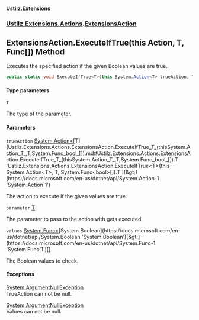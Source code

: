 #### [Ustilz.Extensions](index.md 'index')
### [Ustilz.Extensions.Actions](Ustilz.Extensions.Actions.md 'Ustilz.Extensions.Actions').[ExtensionsAction](Ustilz.Extensions.Actions.ExtensionsAction.md 'Ustilz.Extensions.Actions.ExtensionsAction')

## ExtensionsAction.ExecuteIfTrue<T>(this Action<T>, T, Func<bool>[]) Method

Executes the specified action if the given Boolean values are true.

```csharp
public static void ExecuteIfTrue<T>(this System.Action<T> trueAction, T parameter, params System.Func<bool>[] values);
```
#### Type parameters

<a name='Ustilz.Extensions.Actions.ExtensionsAction.ExecuteIfTrue_T_(thisSystem.Action_T_,T,System.Func_bool_[]).T'></a>

`T`

The type of the parameter.
#### Parameters

<a name='Ustilz.Extensions.Actions.ExtensionsAction.ExecuteIfTrue_T_(thisSystem.Action_T_,T,System.Func_bool_[]).trueAction'></a>

`trueAction` [System.Action&lt;](https://docs.microsoft.com/en-us/dotnet/api/System.Action-1 'System.Action`1')[T](Ustilz.Extensions.Actions.ExtensionsAction.ExecuteIfTrue_T_(thisSystem.Action_T_,T,System.Func_bool_[]).md#Ustilz.Extensions.Actions.ExtensionsAction.ExecuteIfTrue_T_(thisSystem.Action_T_,T,System.Func_bool_[]).T 'Ustilz.Extensions.Actions.ExtensionsAction.ExecuteIfTrue<T>(this System.Action<T>, T, System.Func<bool>[]).T')[&gt;](https://docs.microsoft.com/en-us/dotnet/api/System.Action-1 'System.Action`1')

The action to execute if the given values are true.

<a name='Ustilz.Extensions.Actions.ExtensionsAction.ExecuteIfTrue_T_(thisSystem.Action_T_,T,System.Func_bool_[]).parameter'></a>

`parameter` [T](Ustilz.Extensions.Actions.ExtensionsAction.ExecuteIfTrue_T_(thisSystem.Action_T_,T,System.Func_bool_[]).md#Ustilz.Extensions.Actions.ExtensionsAction.ExecuteIfTrue_T_(thisSystem.Action_T_,T,System.Func_bool_[]).T 'Ustilz.Extensions.Actions.ExtensionsAction.ExecuteIfTrue<T>(this System.Action<T>, T, System.Func<bool>[]).T')

The parameter to pass to the action with gets executed.

<a name='Ustilz.Extensions.Actions.ExtensionsAction.ExecuteIfTrue_T_(thisSystem.Action_T_,T,System.Func_bool_[]).values'></a>

`values` [System.Func&lt;](https://docs.microsoft.com/en-us/dotnet/api/System.Func-1 'System.Func`1')[System.Boolean](https://docs.microsoft.com/en-us/dotnet/api/System.Boolean 'System.Boolean')[&gt;](https://docs.microsoft.com/en-us/dotnet/api/System.Func-1 'System.Func`1')[[]](https://docs.microsoft.com/en-us/dotnet/api/System.Array 'System.Array')

The Boolean values to check.

#### Exceptions

[System.ArgumentNullException](https://docs.microsoft.com/en-us/dotnet/api/System.ArgumentNullException 'System.ArgumentNullException')  
TrueAction can not be null.

[System.ArgumentNullException](https://docs.microsoft.com/en-us/dotnet/api/System.ArgumentNullException 'System.ArgumentNullException')  
Values can not be null.